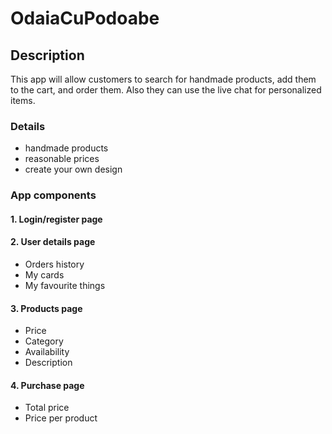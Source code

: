 # OdaiaCuPodoabe

## Description

This app will allow customers to search for handmade products, add them to 
the cart, and order them. Also they can use the live chat for personalized
items.

### Details

* handmade products
* reasonable prices
* create your own design 

### App components 

#### 1. Login/register page
#### 2. User details page
  * Orders history
  * My cards
  * My favourite things
#### 3. Products page
  * Price
  * Category
  * Availability
  * Description
#### 4. Purchase page
  * Total price
  * Price per product


